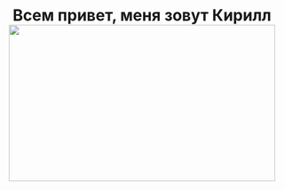 <h1 align='center'>Всем привет, меня зовут Кирилл
  <img src="https://gifer.com/embed/6YvU" width=480 height=281.466 frameBorder="0" allowFullScreen />
<h1>
